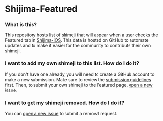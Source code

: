 # Shijima-Featured

### What is this?

This repository hosts list of shimeji that will appear when a user checks the Featured tab in [Shijima-iOS](https://havoc.app/package/shijima). This data is hosted on GitHub to automate updates and to make it easier for the community to contribute their own shimeji.

### I want to add my own shimeji to this list. How do I do it?

If you don't have one already, you will need to create a GitHub account to make a new submission. Make sure to review the [submission guidelines](submission_guidelines.md) first. Then, to submit your own shimeji to the Featured page, [open a new issue](https://github.com/pixelomer/Shijima-Featured/issues/new/choose).

### I want to get my shimeji removed. How do I do it?

You can [open a new issue](https://github.com/pixelomer/Shijima-Featured/issues/new/choose) to submit a removal request.
